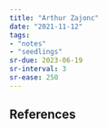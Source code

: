 ```yaml
---
title: "Arthur Zajonc"
date: "2021-11-12"
tags:
- "notes"
- "seedlings"
sr-due: 2023-06-19
sr-interval: 3
sr-ease: 250
---
```




## References

